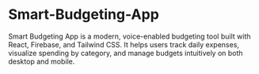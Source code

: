 # Smart-Budgeting-App
Smart Budgeting App is a modern, voice-enabled budgeting tool built with React, Firebase, and Tailwind CSS. It helps users track daily expenses, visualize spending by category, and manage budgets intuitively on both desktop and mobile.
